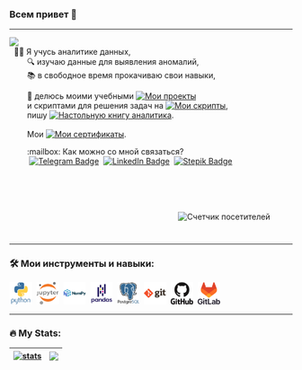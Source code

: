 ### Всем привет 👋
----------------

<img src="https://media0.giphy.com/media/v1.Y2lkPTc5MGI3NjExZDMxMzNkODBkZDJjZjBmNDk3N2MxYTA2MDQ0Mjg0M2I3N2Y0YjIwNiZjdD1n/qgQUggAC3Pfv687qPC/giphy.gif" width="480" align="left">

<p>&nbsp;&nbsp;&nbsp;&nbsp;&nbsp;&nbsp;&nbsp;&nbsp;👨‍💻 Я учусь аналитике данных,<br>
&nbsp;&nbsp;&nbsp;&nbsp;&nbsp;&nbsp;&nbsp;&nbsp;🔍 изучаю данные для выявления аномалий,<br>
&nbsp;&nbsp;&nbsp;&nbsp;&nbsp;&nbsp;&nbsp;&nbsp;📚 в свободное время прокачиваю свои навыки,<br></p>

<p>&nbsp;&nbsp;&nbsp;&nbsp;&nbsp;&nbsp;&nbsp;&nbsp;📂 делюсь моими учебными <a href="https://github.com/Vedomant/open_data_insights"><img src="https://img.shields.io/badge/-проектами-9cf?style=flat&logo=Checkmarx&logoColor=white" alt="Мои проекты"></a>
<br>&nbsp;&nbsp;&nbsp;&nbsp;&nbsp;&nbsp;&nbsp;&nbsp;и скриптами для решения задач на <a href="https://github.com/Vedomant/CodeKitchen"><img src="https://img.shields.io/badge/-Python-9cf?style=flat&logo=Checkmarx&logoColor=white" alt="Мои скрипты"></a>,<br>
&nbsp;&nbsp;&nbsp;&nbsp;&nbsp;&nbsp;&nbsp;&nbsp;пишу <a href="https://github.com/Vedomant/data_analytics_cookbook"><img src="https://img.shields.io/badge/-Настольную книгу аналитика-9cf?style=flat&logo=Checkmarx&logoColor=white" alt="Настольную книгу аналитика"></a>.<br><br>
&nbsp;&nbsp;&nbsp;&nbsp;&nbsp;&nbsp;&nbsp;&nbsp;Мои <a href="https://github.com/Vedomant/certificates"><img src="https://img.shields.io/badge/-сертификаты-9cf?style=flat&logo=Checkmarx&logoColor=white" alt="Мои сертификаты"></a>.</p>

<p>&nbsp;&nbsp;&nbsp;&nbsp;&nbsp;&nbsp;&nbsp;&nbsp;:mailbox: Как можно со мной связаться?<br>
&nbsp;&nbsp;&nbsp;&nbsp;&nbsp;&nbsp;&nbsp;&nbsp;&nbsp;<a href="https://t.me/Vedomant"><img src="https://img.shields.io/badge/-Telegram-blue?style=flat&logo=Telegram&logoColor=white" alt="Telegram Badge"></a>
&nbsp;<a href="https://www.linkedin.com/in/евгений-з-63baa887"><img src="https://img.shields.io/badge/-LinkedIn-blue?style=flat&logo=LinkedIn&logoColor=white" alt="LinkedIn Badge"></a>
&nbsp;<a href="https://stepik.org/users/555827482"><img src="https://img.shields.io/badge/-Stepik-black?style=flat&logo=STMicroelectronics&logoColor=white" alt="Stepik Badge"></a><br><br><br><br><br>
<div align="right" style="margin-bottom: 40px; margin-right: 40px;">
<img src="https://komarev.com/ghpvc/?username=Vedomant&label=Visitors&style=flat-square&color=blueviolet" alt="Счетчик посетителей">
</div>

-----------

### :hammer_and_wrench: Мои инструменты и навыки:
<div>
  <img src="https://github.com/devicons/devicon/blob/master/icons/python/python-original-wordmark.svg" title="Python" width="40" height="40"/>&nbsp;
  <img src="https://github.com/devicons/devicon/blob/master/icons/jupyter/jupyter-original-wordmark.svg" title="Jupyter" width="40" height="40"/>&nbsp;
  <img src="https://github.com/devicons/devicon/blob/master/icons/numpy/numpy-original-wordmark.svg" title="NumPy" width="40" height="40"/>&nbsp;
  <img src="https://github.com/devicons/devicon/blob/master/icons/pandas/pandas-original-wordmark.svg" title="Pandas" alt="Pandas" width="40" height="40"/>&nbsp;
  <img src="https://github.com/devicons/devicon/blob/master/icons/postgresql/postgresql-original-wordmark.svg" title="PostgreSQL" alt="PostgreSQL" width="40" height="40"/>&nbsp;
  <img src="https://github.com/devicons/devicon/blob/master/icons/git/git-original-wordmark.svg" title="Git" width="40" height="40"/>&nbsp;
  <img src="https://github.com/devicons/devicon/blob/master/icons/github/github-original-wordmark.svg" title="GitHub" width="40" height="40"/>&nbsp;
  <img src="https://github.com/devicons/devicon/blob/master/icons/gitlab/gitlab-original-wordmark.svg" title="GitLab" width="40" height="40"/>&nbsp;
</div>

-------------

### :fire: My Stats:

| <a href="https://git.io/streak-stats"><img align="center" src="https://github-readme-streak-stats.herokuapp.com/?user=Vedomant&hide_border=true" alt="stats" /></a> | <a href="https://github.com/ryo-ma/github-profile-trophy"><img align="center" src="https://github-profile-trophy.vercel.app/?username=Vedomant&theme=flat&row=2&column=3&margin-w=11.47&margin-h=11.47" /></a></a> |
| ------------- | ------------- |
